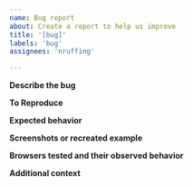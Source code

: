 ```yaml
---
name: Bug report
about: Create a report to help us improve
title: '[bug]'
labels: 'bug'
assignees: 'nruffing'

---
```


**Describe the bug**

**To Reproduce**

**Expected behavior**

**Screenshots or recreated example**

**Browsers tested and their observed behavior**

**Additional context**

